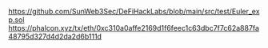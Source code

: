 


https://github.com/SunWeb3Sec/DeFiHackLabs/blob/main/src/test/Euler_exp.sol
https://phalcon.xyz/tx/eth/0xc310a0affe2169d1f6feec1c63dbc7f7c62a887fa48795d327d4d2da2d6b111d

